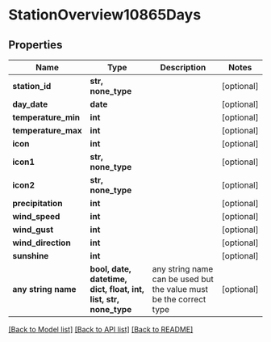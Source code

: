 # StationOverview10865Days


## Properties
Name | Type | Description | Notes
------------ | ------------- | ------------- | -------------
**station_id** | **str, none_type** |  | [optional] 
**day_date** | **date** |  | [optional] 
**temperature_min** | **int** |  | [optional] 
**temperature_max** | **int** |  | [optional] 
**icon** | **int** |  | [optional] 
**icon1** | **str, none_type** |  | [optional] 
**icon2** | **str, none_type** |  | [optional] 
**precipitation** | **int** |  | [optional] 
**wind_speed** | **int** |  | [optional] 
**wind_gust** | **int** |  | [optional] 
**wind_direction** | **int** |  | [optional] 
**sunshine** | **int** |  | [optional] 
**any string name** | **bool, date, datetime, dict, float, int, list, str, none_type** | any string name can be used but the value must be the correct type | [optional]

[[Back to Model list]](../README.md#documentation-for-models) [[Back to API list]](../README.md#documentation-for-api-endpoints) [[Back to README]](../README.md)


